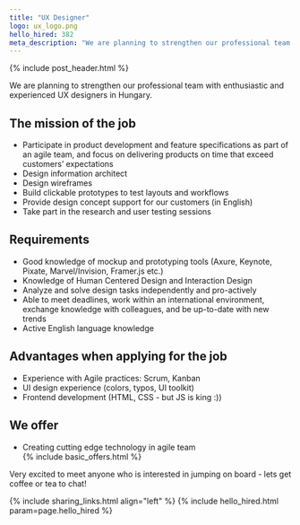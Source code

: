 ```yaml
---
title: "UX Designer"
logo: ux_logo.png
hello_hired: 382
meta_description: "We are planning to strengthen our professional team with enthusiastic and experienced UX designers in Hungary."
---
```


{% include post_header.html %}

<div class="text-left">
  <p>
  We are planning to strengthen our professional team with enthusiastic and experienced UX designers in Hungary.
  </p>

  <h2>The mission of the job</h2>
  <ul>
    <li>Participate in product development and feature specifications as part of an agile team, and focus on delivering products on time that exceed customers’ expectations</li>
    <li>Design information architect</li>
    <li>Design wireframes</li>
    <li>Build clickable prototypes to test layouts and workflows</li>
    <li>Provide design concept support for our customers (in English)</li>
    <li>Take part in the research and user testing sessions</li>
    </ul>

  <h2>Requirements</h2>
  <ul>
    <li>Good knowledge of mockup and prototyping tools (Axure, Keynote, Pixate, Marvel/Invision, Framer.js etc.)</li>
    <li>Knowledge of Human Centered Design and Interaction Design</li>
    <li>Analyze and solve design tasks independently and pro-actively</li>
    <li>Able to meet deadlines, work within an international environment, exchange knowledge with colleagues, and be up-to-date with new trends</li>
    <li>Active English language knowledge</li>
  </ul>

  <h2>Advantages when applying for the job</h2>
  <ul>
    <li>Experience with Agile practices: Scrum, Kanban</li>
    <li>UI design experience (colors, typos, UI toolkit)</li>
    <li>Frontend development (HTML, CSS - but JS is king :))</li>
  </ul>

  <h2>We offer</h2>
  <ul>
    <li>Creating cutting edge technology in agile team</li>
    {% include basic_offers.html %}
  </ul>

  <p>Very excited to meet anyone who is interested in jumping on board - lets get coffee or tea to chat!</p>
</div>

{% include sharing_links.html align="left" %}
{% include hello_hired.html param=page.hello_hired %}
